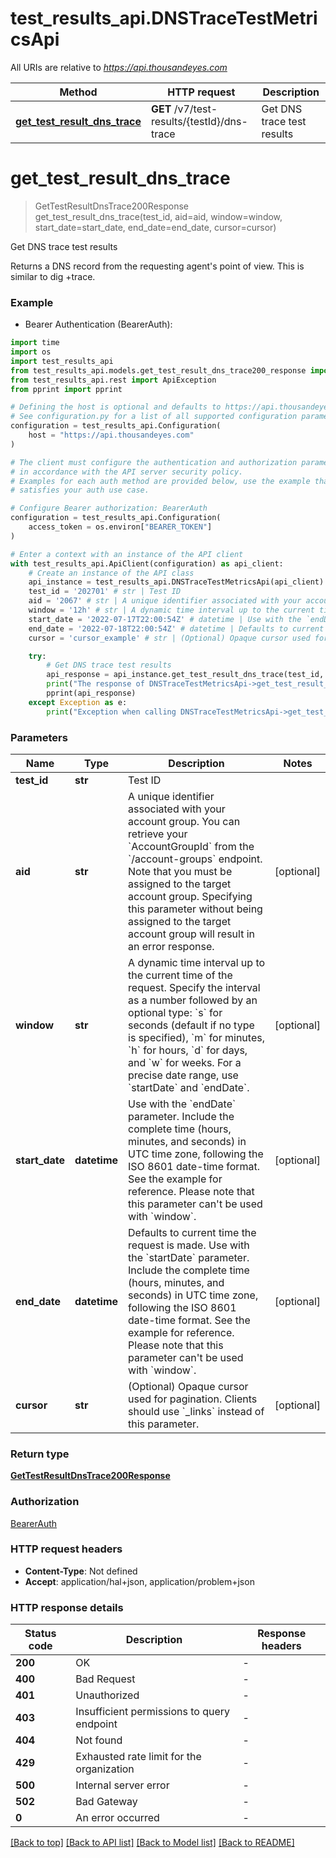 # test_results_api.DNSTraceTestMetricsApi

All URIs are relative to *https://api.thousandeyes.com*

Method | HTTP request | Description
------------- | ------------- | -------------
[**get_test_result_dns_trace**](DNSTraceTestMetricsApi.md#get_test_result_dns_trace) | **GET** /v7/test-results/{testId}/dns-trace | Get DNS trace test results


# **get_test_result_dns_trace**
> GetTestResultDnsTrace200Response get_test_result_dns_trace(test_id, aid=aid, window=window, start_date=start_date, end_date=end_date, cursor=cursor)

Get DNS trace test results

Returns a DNS record from the requesting agent's point of view. This is similar to dig +trace. 

### Example

* Bearer Authentication (BearerAuth):
```python
import time
import os
import test_results_api
from test_results_api.models.get_test_result_dns_trace200_response import GetTestResultDnsTrace200Response
from test_results_api.rest import ApiException
from pprint import pprint

# Defining the host is optional and defaults to https://api.thousandeyes.com
# See configuration.py for a list of all supported configuration parameters.
configuration = test_results_api.Configuration(
    host = "https://api.thousandeyes.com"
)

# The client must configure the authentication and authorization parameters
# in accordance with the API server security policy.
# Examples for each auth method are provided below, use the example that
# satisfies your auth use case.

# Configure Bearer authorization: BearerAuth
configuration = test_results_api.Configuration(
    access_token = os.environ["BEARER_TOKEN"]
)

# Enter a context with an instance of the API client
with test_results_api.ApiClient(configuration) as api_client:
    # Create an instance of the API class
    api_instance = test_results_api.DNSTraceTestMetricsApi(api_client)
    test_id = '202701' # str | Test ID
    aid = '2067' # str | A unique identifier associated with your account group. You can retrieve your `AccountGroupId` from the `/account-groups` endpoint. Note that you must be assigned to the target account group. Specifying this parameter without being assigned to the target account group will result in an error response. (optional)
    window = '12h' # str | A dynamic time interval up to the current time of the request. Specify the interval as a number followed by an optional type: `s` for seconds (default if no type is specified), `m` for minutes, `h` for hours, `d` for days, and `w` for weeks. For a precise date range, use `startDate` and `endDate`. (optional)
    start_date = '2022-07-17T22:00:54Z' # datetime | Use with the `endDate` parameter. Include the complete time (hours, minutes, and seconds) in UTC time zone, following the ISO 8601 date-time format. See the example for reference. Please note that this parameter can't be used with `window`. (optional)
    end_date = '2022-07-18T22:00:54Z' # datetime | Defaults to current time the request is made. Use with the `startDate` parameter. Include the complete time (hours, minutes, and seconds) in UTC time zone, following the ISO 8601 date-time format. See the example for reference. Please note that this parameter can't be used with `window`. (optional)
    cursor = 'cursor_example' # str | (Optional) Opaque cursor used for pagination. Clients should use `_links` instead of this parameter. (optional)

    try:
        # Get DNS trace test results
        api_response = api_instance.get_test_result_dns_trace(test_id, aid=aid, window=window, start_date=start_date, end_date=end_date, cursor=cursor)
        print("The response of DNSTraceTestMetricsApi->get_test_result_dns_trace:\n")
        pprint(api_response)
    except Exception as e:
        print("Exception when calling DNSTraceTestMetricsApi->get_test_result_dns_trace: %s\n" % e)
```



### Parameters

Name | Type | Description  | Notes
------------- | ------------- | ------------- | -------------
 **test_id** | **str**| Test ID | 
 **aid** | **str**| A unique identifier associated with your account group. You can retrieve your &#x60;AccountGroupId&#x60; from the &#x60;/account-groups&#x60; endpoint. Note that you must be assigned to the target account group. Specifying this parameter without being assigned to the target account group will result in an error response. | [optional] 
 **window** | **str**| A dynamic time interval up to the current time of the request. Specify the interval as a number followed by an optional type: &#x60;s&#x60; for seconds (default if no type is specified), &#x60;m&#x60; for minutes, &#x60;h&#x60; for hours, &#x60;d&#x60; for days, and &#x60;w&#x60; for weeks. For a precise date range, use &#x60;startDate&#x60; and &#x60;endDate&#x60;. | [optional] 
 **start_date** | **datetime**| Use with the &#x60;endDate&#x60; parameter. Include the complete time (hours, minutes, and seconds) in UTC time zone, following the ISO 8601 date-time format. See the example for reference. Please note that this parameter can&#39;t be used with &#x60;window&#x60;. | [optional] 
 **end_date** | **datetime**| Defaults to current time the request is made. Use with the &#x60;startDate&#x60; parameter. Include the complete time (hours, minutes, and seconds) in UTC time zone, following the ISO 8601 date-time format. See the example for reference. Please note that this parameter can&#39;t be used with &#x60;window&#x60;. | [optional] 
 **cursor** | **str**| (Optional) Opaque cursor used for pagination. Clients should use &#x60;_links&#x60; instead of this parameter. | [optional] 

### Return type

[**GetTestResultDnsTrace200Response**](GetTestResultDnsTrace200Response.md)

### Authorization

[BearerAuth](../README.md#BearerAuth)

### HTTP request headers

 - **Content-Type**: Not defined
 - **Accept**: application/hal+json, application/problem+json

### HTTP response details
| Status code | Description | Response headers |
|-------------|-------------|------------------|
**200** | OK |  -  |
**400** | Bad Request |  -  |
**401** | Unauthorized |  -  |
**403** | Insufficient permissions to query endpoint |  -  |
**404** | Not found |  -  |
**429** | Exhausted rate limit for the organization |  -  |
**500** | Internal server error |  -  |
**502** | Bad Gateway |  -  |
**0** | An error occurred |  -  |

[[Back to top]](#) [[Back to API list]](../README.md#documentation-for-api-endpoints) [[Back to Model list]](../README.md#documentation-for-models) [[Back to README]](../README.md)

